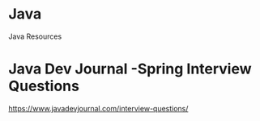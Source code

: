 # Java
Java Resources

Java Dev Journal -Spring Interview Questions
====
https://www.javadevjournal.com/interview-questions/

